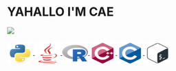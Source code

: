 # YAHALLO I'M CAE

<div>
  <a href="https://github.com/caemuller">
  <img height="180em" src="https://github-readme-stats.vercel.app/api?username=caemuller&show_icons=true&theme=radical&include_all_commits=true&count_private=true"/>


<div style="display: inline_block"><br>
  <img align="center" alt="cae-py" height="50" width="60" src="https://raw.githubusercontent.com/devicons/devicon/master/icons/python/python-original.svg">
  <img align="center" alt="cae-java" height="50" width="60" src="https://raw.githubusercontent.com/devicons/devicon/master/icons/java/java-plain.svg">
  <img align="center" alt="cae-r" height="50" width="60" src="https://raw.githubusercontent.com/devicons/devicon/master/icons/r/r-original.svg">
 <img align="center" alt="cae-cpp" height="50" width="60" src="https://raw.githubusercontent.com/devicons/devicon/master/icons/cplusplus/cplusplus-original.svg">
  <img align="center" alt="cae-c" height="50" width="60" src="https://raw.githubusercontent.com/devicons/devicon/master/icons/c/c-original.svg">
    <img align="center" alt="cae-bash" height="50" width="60" src="https://raw.githubusercontent.com/devicons/devicon/master/icons/bash/bash-plain.svg">



